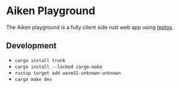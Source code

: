 # Aiken Playground

The Aiken playground is a fully client side rust web app using [leptos](https://github.com/leptos-rs/leptos).

## Development

* `cargo install trunk`
* `cargo install --locked cargo-make`
* `rustup target add wasm32-unknown-unknown`
* `cargo make dev`
